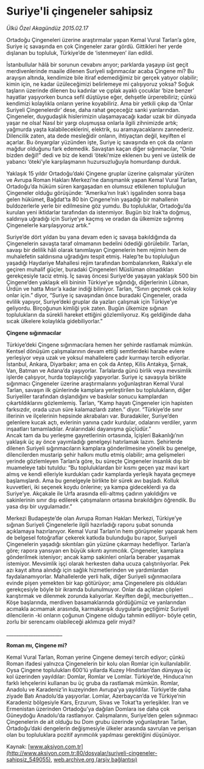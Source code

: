 # Suriye'li çingeneler sahipsiz

*Ülkü Özel Akagündüz 2015.02.17*

<div class="pNewsDetailMainContent" itemprop="articleBody">
 <p>
  Ortadoğu Çingeneleri üzerine araştırmalar yapan Kemal Vural Tarlan’a göre, Suriye iç savaşında en çok Çingeneler zarar gördü. Gittikleri her yerde dışlanan bu topluluk, Türkiye’de de ‘istenmeyen’ ilan edildi.
 </p>
 <p>
  İstanbullular hâlâ bir sorunun cevabını arıyor; parklarda yaşayıp üst geçit merdivenlerinde maaile dilenen Suriyeli sığınmacılar acaba Çingene mi? Bu arayışın altında, kendimize bile itiraf edemediğimiz bir gerçek yatıyor olabilir; kimin için, ne kadar üzüleceğimizi belirlemeye mi çalışıyoruz yoksa? Soğuk taşların üzerinde dilenen bu kadınlar ve çıplak ayaklı çocuklar ‘bize benzer’ hayatlar yaşıyorken bunca sefil düştüyse eğer, dehşetle ürperebiliriz; çünkü kendimizi kolaylıkla onların yerine koyabiliriz. Ama bir yetkili çıkıp da ‘Onlar Suriyeli Çingenelerdir’ dese, daha rahat geçeceğiz sanki yanlarından. Çingeneler, duygudaşlık hislerimizin ulaşamayacağı kadar uzak bir dünyada yaşar ne olsa! Nasıl bir yargı oluşmuşsa onlarla ilgili zihnimizde artık; yağmurda yaşta kalabileceklerini, elektrik, su aramayacaklarını zannederiz. Dilencilik zaten, ata dede mesleğidir onların, ihtiyaçtan değil, keyiften el açarlar. Bu önyargılar yüzünden işte, Suriye iç savaşında en çok da onların mağdur olduğunu fark edemedik. Savaştan kaçan diğer sığınmacılar, “Onlar bizden değil!” dedi ve biz de kendi ‘öteki’mize eklenen bu yeni ve üstelik de yabancı ‘öteki’yle karşılaşmanın huzursuzluğuyla homurdanıp durduk.
 </p>
 <p>
  Yaklaşık 15 yıldır Ortadoğu’daki Çingene gruplar üzerine çalışmalar yürüten ve Avrupa Roman Hakları Merkezi’ne danışmanlık yapan Kemal Vural Tarlan, Ortadoğu’da hüküm süren kargaşadan en olumsuz etkilenen topluluğun Çingeneler olduğu görüşünde: “Amerika’nın Irak’ı işgalinden sonra başa gelen hükümet, Bağdat’ta 80 bin Çingene’nin yaşadığı bir mahallenin buldozerlerle yerle bir edilmesine göz yumdu. Bu topluluklar, Ortadoğu’da kurulan yeni iktidarlar tarafından da istenmiyor. Bugün biz Irak’ta doğmuş, saldırıya uğradığı için Suriye’ye kaçmış ve oradan da ülkemize sığınmış Çingenelerle karşılaşıyoruz artık.”
 </p>
 <p>
  Suriye’de dört yıldan bu yana devam eden iç savaşa bakıldığında da Çingenelerin savaşta taraf olmamanın bedelini ödediği görülebilir. Tarlan, savaşı bir delilik hâli olarak tanımlayan Çingenelerin hem rejimin hem de muhalefetin saldırısına uğradığını tespit etmiş. Halep’te bu topluluğun yaşadığı Haydariye Mahallesi rejim tarafından bombalanırken, Rakka’yı ele geçiren muhalif güçler, buradaki Çingeneleri Müslüman olmadıkları gerekçesiyle taciz etmiş. İç savaş öncesi Suriye’de yaşayan yaklaşık 500 bin Çingene’den yaklaşık elli bininin Türkiye’ye sığındığı, diğerlerinin Lübnan, Ürdün ve hatta Mısır’a kadar indiği biliniyor. Tarlan, “Sınırı geçmek çok kolay onlar için.” diyor, “Suriye iç savaşından önce buradaki Çingeneler, orada evlilik yapıyor, Suriye’deki gruplar da yazları çalışmak için Türkiye’ye geliyordu. Birçoğunun kimliği yok zaten. Bugün ülkemize sığınan toplulukların da sürekli hareket ettiğini gözlemliyoruz. Kış geldiğinde daha sıcak ülkelere kolaylıkla gidebiliyorlar.”
 </p>
 <p>
  <strong>
   Çingene sığınmacılar
  </strong>
 </p>
 <p>
  Türkiye’deki Çingene sığınmacılara hemen her şehirde rastlamak mümkün. Kentsel dönüşüm çalışmalarının devam ettiği semtlerdeki harabe evlere yerleşiyor veya uzak ve yoksul mahallelere çadır kurmayı tercih ediyorlar. İstanbul, Ankara, Diyarbakır; ama en çok da Antep, Kilis Antakya, Şırnak, Van, Batman ve Adana’da yaşıyorlar. Tarlalarda günü birlik veya mevsimlik işlerde çalışıyor, hurda toplayıcılığı yapıyorlar. Suriye iç savaşıyla birlikte sığınmacı Çingeneler üzerine araştırmalarını yoğunlaştıran Kemal Vural Tarlan, savaşın ilk günlerinde kamplara yerleştirilen bu toplulukların, diğer Suriyeliler tarafından dışlandığını ve baskılar sonucu kamplardan çıkartıldıklarını gözlemlemiş. Tarlan, “Kamp hayatı Çingeneler için hapisten farksızdır, orada uzun süre kalamazlardı zaten.” diyor. “Türkiye’de sınır illerinin ve ilçelerinin hepsinde akrabaları var. Buradakiler, Suriye’den gelenlere kucak açtı, evlerinin yanına çadır kurdular, odalarını verdiler, yarım inşaatları tamamladılar. Aralarındaki dayanışma güçlüdür.”
  <br/>
  Ancak tam da bu yerleşme gayretlerinin ortasında, İçişleri Bakanlığı’nın yaklaşık üç ay önce yayımladığı genelgeyi hatırlamak lazım. Şehirlerde dilenen Suriyeli sığınmacıların kamplara gönderilmesine yönelik bu genelge, dilencilerden mustarip şehir halkını mutlu etmiş olabilir; ama gelişmeleri yerinde gözlemleyen Tarlan’a göre, bu süreçte Çingeneler insanlık dışı bir muameleye tabi tutuldu: “Bu topluluklardan bir kısmı geçen yaz mavi kart almış ve kendi elleriyle kurdukları çadır kamplarda yerleşik hayata geçmeye başlamışlardı. Ama bu genelgeyle birlikte bir sürek avı başladı. Kolluk kuvvetleri, iki seçenek koydu önlerine; ya kampa gideceklerdi ya da Suriye’ye. Akçakale ile Urfa arasında elli-altmış çadırın yakıldığını ve sakinlerinin sınır dışı edilerek çatışmaların ortasına bırakıldığını öğrendik. Bu yasa dışı bir uygulamadır.”
 </p>
 <p>
  Merkezi Budapeşte’de olan Avrupa Roman Hakları Merkezi, Türkiye’ye sığınan Suriyeli Çingenelerle ilgili hazırladığı raporu şubat sonunda açıklamaya hazırlanıyor. Kemal Vural Tarlan’ın hem görüşmeler yaparak hem de belgesel fotoğraflar çekerek katkıda bulunduğu bu rapor, Suriyeli Çingenelerin yaşadığı sıkıntıları gün yüzüne çıkarmayı hedefliyor. Tarlan’a göre; rapora yansıyan en büyük sıkıntı ayrımcılık. Çingeneler, kamplara gönderilmek isteniyor; ancak kamp sakinleri onlarla beraber yaşamak istemiyor. Mevsimlik işçi olarak herkesten daha ucuza çalıştırılıyorlar. Pek azı kayıt altına alındığı için sağlık hizmetlerinden ve yardımlardan faydalanamıyorlar. Mahallelerde yerli halk, diğer Suriyeli sığınmacılara evinde pişen yemekten bir kap götürüyor; ama Çingenelere pis oldukları gerekçesiyle böyle bir ikramda bulunulmuyor. Onlar da açlıktan çöpleri karıştırmak ve dilenmek zorunda kalıyorlar. Keyiften değil, mecburiyetten… Köşe başlarında, merdiven basamaklarında gördüğümüz ve yanlarından acımakla acımamak arasında, karmakarışık duygularla geçtiğimiz Suriyeli dilencilerin -ki onların çoğunun Çingene olduğu tahmin ediliyor- böyle çetin, zorlu bir serencamı olabileceği aklımıza gelir miydi?
 </p>
 <p>
  _______________________
 </p>
 <p>
  <strong>
   Roman mı, Çingene mi?
  </strong>
 </p>
 <p>
  Kemal Vural Tarlan, Roman yerine Çingene demeyi tercih ediyor; çünkü Roman ifadesi yalnızca Çingenelerin bir kolu olan Romlar için kullanılabilir. Oysa Çingene toplulukları 600’lü yıllarda Kuzey Hindistan’dan dünyaya üç kol üzerinden yayıldılar: Domlar, Romlar ve Lomlar. Türkiye’de, Hinduca’nın farklı lehçelerini kullanan bu üç gruba da rastlamak mümkün. Romlar, Anadolu ve Karadeniz’in kuzeyinden Avrupa’ya yayıldılar. Türkiye’de daha ziyade Batı Anadolu’da yaşıyorlar. Lomlar, Azerbaycan’da ve Türkiye’nin Karadeniz bölgesiyle Kars, Erzurum, Sivas ve Tokat’ta yerleşikler. İran ve Ermenistan üzerinden Ortadoğu’ya dağılan Domlara ise daha çok Güneydoğu Anadolu’da rastlanıyor. Çalışmalarını, Suriye’den gelen sığınmacı Çingenelerin de ait olduğu bu Dom grubu üzerinde yoğunlaştıran Tarlan, Ortadoğu’daki dengelerin değişmesiyle ülkeler arasında savrulan ve perişan olan bu topluluklara pozitif ayrımcılık yapılması gerektiğini düşünüyor.
 </p>
</div>


Kaynak: [www.aksiyon.com.tr](http://www.aksiyon.com.tr:80/dosyalar/suriyeli-cingeneler-sahipsiz_549055), [web.archive.org (arşiv bağlantısı)](http://web.archive.org/web/20150305073021/http://www.aksiyon.com.tr:80/dosyalar/suriyeli-cingeneler-sahipsiz_549055)
